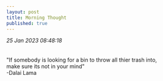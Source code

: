 ```yaml
---
layout: post
title: Morning Thought
published: true
---
```

_25 Jan 2023 08:48:18_
<br>
<br>
<br>
"If somebody is looking for a bin to throw all thier trash into,
<br>
make sure its not in your mind"
<br>
-Dalai Lama

